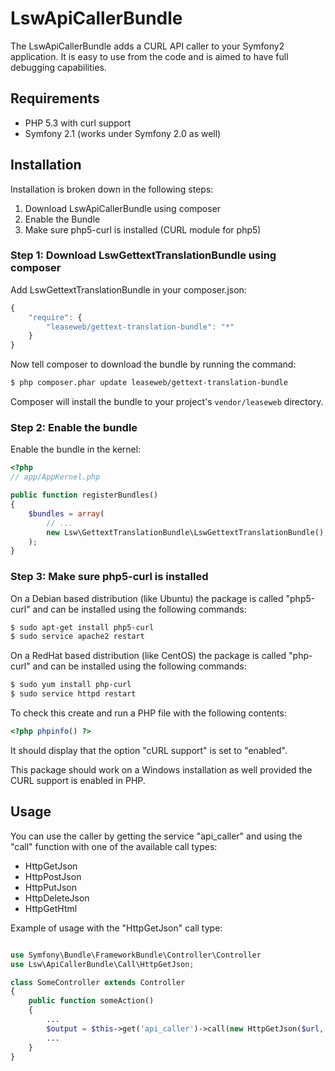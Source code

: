 LswApiCallerBundle
==================

The LswApiCallerBundle adds a CURL API caller to your Symfony2 application.
It is easy to use from the code and is aimed to have full debugging capabilities.

## Requirements

* PHP 5.3 with curl support
* Symfony 2.1 (works under Symfony 2.0 as well)

## Installation

Installation is broken down in the following steps:

1. Download LswApiCallerBundle using composer
2. Enable the Bundle
3. Make sure php5-curl is installed (CURL module for php5)

### Step 1: Download LswGettextTranslationBundle using composer

Add LswGettextTranslationBundle in your composer.json:

```js
{
    "require": {
        "leaseweb/gettext-translation-bundle": "*"
    }
}
```

Now tell composer to download the bundle by running the command:

``` bash
$ php composer.phar update leaseweb/gettext-translation-bundle
```

Composer will install the bundle to your project's `vendor/leaseweb` directory.

### Step 2: Enable the bundle

Enable the bundle in the kernel:

``` php
<?php
// app/AppKernel.php

public function registerBundles()
{
    $bundles = array(
        // ...
        new Lsw\GettextTranslationBundle\LswGettextTranslationBundle(),
    );
}
```

### Step 3: Make sure php5-curl is installed

On a Debian based distribution (like Ubuntu) the package is called "php5-curl" and
can be installed using the following commands:

``` bash
$ sudo apt-get install php5-curl
$ sudo service apache2 restart
```

On a RedHat based distribution (like CentOS) the package is called "php-curl" and
can be installed using the following commands:

``` bash
$ sudo yum install php-curl
$ sudo service httpd restart
```

To check this create and run a PHP file with the following contents:

``` php
<?php phpinfo() ?>
```

It should display that the option "cURL support" is set to "enabled".

This package should work on a Windows installation as well provided the CURL support
is enabled in PHP.

## Usage

You can use the caller by getting the service "api_caller" and using the "call" function with one of
the available call types:

- HttpGetJson
- HttpPostJson
- HttpPutJson
- HttpDeleteJson
- HttpGetHtml

Example of usage with the "HttpGetJson" call type:

``` php

use Symfony\Bundle\FrameworkBundle\Controller\Controller
use Lsw\ApiCallerBundle\Call\HttpGetJson;

class SomeController extends Controller
{
    public function someAction()
    { 
        ...
        $output = $this->get('api_caller')->call(new HttpGetJson($url, $parameters));
        ...
    }
}

```

